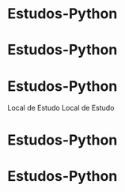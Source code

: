 # Estudos-Python
# Estudos-Python
# Estudos-Python
Local de Estudo
Local de Estudo
# Estudos-Python
# Estudos-Python
